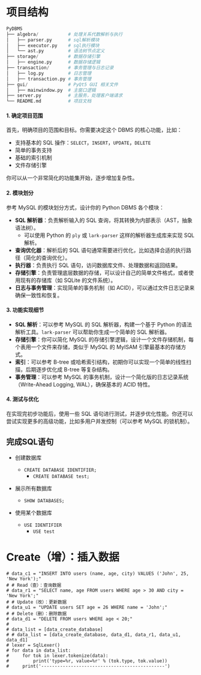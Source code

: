 # **项目结构**

```python
PyDBMS
├── algebra/           # 处理关系代数解析与执行
│   ├── parser.py      # sql解析模块
│   ├── executor.py    # sql执行模块
│   └── ast.py         # 语法树节点定义
├── storage/           # 数据存储引擎
│   ├── engine.py      # 数据存储逻辑
├── transaction/       # 事务管理与日志记录
│   ├── log.py         # 日志管理
│   ├── transaction.py # 事务管理
├── gui/               # PyQt5 GUI 相关文件
│   ├── mainwindow.py  # 主窗口逻辑
├── server.py          # 主服务，处理客户端请求
└── README.md          # 项目文档
```

#### 1. **确定项目范围**

首先，明确项目的范围和目标。你需要决定这个 DBMS 的核心功能，比如：

- 支持基本的 SQL 操作：`SELECT`，`INSERT`，`UPDATE`，`DELETE`
- 简单的事务支持
- 基础的索引机制
- 文件存储引擎

你可以从一个非常简化的功能集开始，逐步增加复杂性。

#### 2. **模块划分**

参考 MySQL 的模块划分方式，设计你的 Python DBMS 各个模块：

- **SQL 解析器**：负责解析输入的 SQL 查询，将其转换为内部表示（AST，抽象语法树）。
  - 可以使用 Python 的 `ply` 或 `lark-parser` 这样的解析器生成库来实现 SQL 解析。
- **查询优化器**：解析后的 SQL 语句通常需要进行优化，比如选择合适的执行路径（简化的查询优化）。
- **执行器**：负责执行 SQL 语句，访问数据库文件、处理数据和返回结果。
- **存储引擎**：负责管理底层数据的存储，可以设计自己的简单文件格式，或者使用现有的存储库（如 SQLite 的文件系统）。
- **日志与事务管理**：实现简单的事务机制（如 ACID），可以通过文件日志记录来确保一致性和恢复。

#### 3. **功能实现细节**

- **SQL 解析**：可以参考 MySQL 的 SQL 解析器，构建一个基于 Python 的语法解析工具。`lark-parser` 可以帮助你生成一个简单的 SQL 解析器。
- **存储引擎**：你可以简化 MySQL 的存储引擎逻辑，设计一个文件存储机制，每个表用一个文件来存储，类似于 MySQL 的 MyISAM 引擎最基本的存储方式。
- **索引**：可以参考 B-tree 或哈希索引结构，初期你可以实现一个简单的线性扫描，后期逐步优化成 B-tree 等复杂结构。
- **事务管理**：可以参考 MySQL 的事务机制，设计一个简化版的日志记录系统（Write-Ahead Logging, WAL），确保基本的 ACID 特性。

#### 4. **测试与优化**

在实现完初步功能后，使用一些 SQL 语句进行测试，并逐步优化性能。你还可以尝试实现更多的高级功能，比如多用户并发控制（可以参考 MySQL 的锁机制）。

## 完成SQL语句

* 创建数据库
  * `CREATE DATABASE IDENTIFIER;`
    * `CREATE DATABASE test;`

* 展示所有数据库
  * `SHOW DATABASES;`
* 使用某个数据库
  * `USE IDENTIFIER`
    * `USE test`





# Create（增）：插入数据

    # data_c1 = "INSERT INTO users (name, age, city) VALUES ('John', 25, 'New York');"
    # # Read（查）：查询数据
    # data_r1 = "SELECT name, age FROM users WHERE age > 30 AND city = 'New York';"
    # # Update（改）：更新数据
    # data_u1 = "UPDATE users SET age = 26 WHERE name = 'John';"
    # # Delete（删）：删除数据
    # data_d1 = "DELETE FROM users WHERE age < 20;"
    #
    # data_list = [data_create_database]
    # # data_list = [data_create_database, data_d1, data_r1, data_u1, data_d1]
    # lexer = SqlLexer()
    # for data in data_list:
    #     for tok in lexer.tokenize(data):
    #         print('type=%r, value=%r' % (tok.type, tok.value))
    #     print('----------------------------------------------')